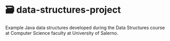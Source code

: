 # 🗃 data-structures-project
Example Java data structures developed during the Data Structures course at Computer Science faculty at University of Salerno.
